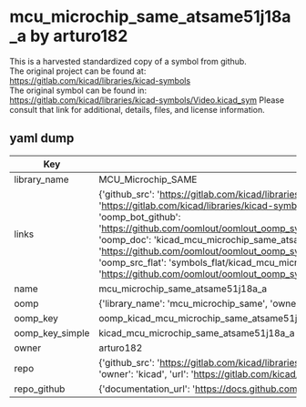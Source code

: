 # mcu_microchip_same_atsame51j18a_a by arturo182  
This is a harvested standardized copy of a symbol from github.  
The original project can be found at:  
https://gitlab.com/kicad/libraries/kicad-symbols  
The original symbol can be found in:
https://gitlab.com/kicad/libraries/kicad-symbols/Video.kicad_sym
Please consult that link for additional, details, files, and license information.  
## yaml dump  
| Key | Value |  
| --- | --- |  
| library_name | MCU_Microchip_SAME |  
| links | {'github_src': 'https://gitlab.com/kicad/libraries/kicad-symbols/Video.kicad_sym', 'github_src_repo': 'https://gitlab.com/kicad/libraries/kicad-symbols', 'oomp_bot': 'kicad_mcu_microchip_same_atsame51j18a_a/working', 'oomp_bot_github': 'https://github.com/oomlout/oomlout_oomp_symbol_bot/tree/main/kicad_mcu_microchip_same_atsame51j18a_a/working', 'oomp_doc': 'kicad_mcu_microchip_same_atsame51j18a_a/working', 'oomp_doc_github': 'https://github.com/oomlout/oomlout_oomp_symbol_doc/tree/main/kicad_mcu_microchip_same_atsame51j18a_a/working', 'oomp_src_flat': 'symbols_flat/kicad_mcu_microchip_same_atsame51j18a_a/working', 'oomp_src_flat_github': 'https://github.com/oomlout/oomlout_oomp_symbol_src/tree/main/kicad_mcu_microchip_same_atsame51j18a_a/working'} |  
| name | mcu_microchip_same_atsame51j18a_a |  
| oomp | {'library_name': 'mcu_microchip_same', 'owner_name': 'kicad', 'symbol_name': 'mcu_microchip_same_atsame51j18a_a'} |  
| oomp_key | oomp_kicad_mcu_microchip_same_atsame51j18a_a |  
| oomp_key_simple | kicad_mcu_microchip_same_atsame51j18a_a |  
| owner | arturo182 |  
| repo | {'github_src': 'https://gitlab.com/kicad/libraries/kicad-symbols/Video.kicad_sym', 'name': 'libraries/kicad-symbols', 'owner': 'kicad', 'url': 'https://gitlab.com/kicad/libraries/kicad-symbols'} |  
| repo_github | {'documentation_url': 'https://docs.github.com/rest/repos/repos#get-a-repository', 'message': 'Not Found'} |  

